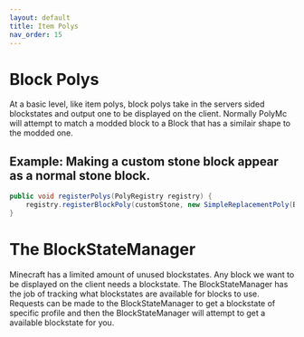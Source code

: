 ```yaml
---
layout: default
title: Item Polys
nav_order: 15
---
```


# Block Polys
At a basic level, like item polys, block polys take in the servers sided blockstates and output one to be displayed on the client.
Normally PolyMc will attempt to match a modded block to a Block that has a similair shape to the modded one.


## Example: Making a custom stone block appear as a normal stone block.
```java
public void registerPolys(PolyRegistry registry) {
    registry.registerBlockPoly(customStone, new SimpleReplacementPoly(Blocks.STONE.getDefaultState()))
}
```

# The BlockStateManager
Minecraft has a limited amount of unused blockstates.
Any block we want to be displayed on the client needs a blockstate.
The BlockStateManager has the job of tracking what blockstates are available for blocks to use.
Requests can be made to the BlockStateManager to get a blockstate of specific profile and then the BlockStateManager will attempt to get a available blockstate for you.